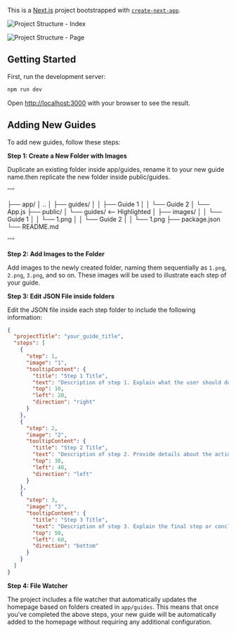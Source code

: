 This is a [Next.js](https://nextjs.org/) project bootstrapped with [`create-next-app`](https://github.com/vercel/next.js/tree/canary/packages/create-next-app).





![Project Structure - Index](index.png)


![Project Structure - Page](page.png)




## Getting Started

First, run the development server:

```bash
npm run dev
```

Open [http://localhost:3000](http://localhost:3000) with your browser to see the result.



## Adding New Guides

To add new guides, follow these steps:

**Step 1: Create a New Folder with Images**

Duplicate an existing folder inside app/guides, rename it to your new guide name.then replicate the new folder inside public/guides.

''''

├── app/
│   ..
│   ├── guides/ 
│   │   ├── Guide 1
│   │   └── Guide 2
│   └── App.js
├── public/
│   └── guides/  <-- Highlighted
│       ├── images/
│       │   └── Guide 1
│       │       └── 1.png
│       │   └── Guide 2
│       │       └── 1.png
├── package.json
└── README.md

''''

**Step 2: Add Images to the Folder**

Add images to the newly created folder, naming them sequentially as `1.png`, `2.png`, `3.png`, and so on. These images will be used to illustrate each step of your guide.

**Step 3: Edit JSON File inside folders**

Edit the JSON file inside each step folder to include the following information:

```json
{
  "projectTitle": "your_guide_title",
  "steps": [
    {
      "step": 1,
      "image": "1",
      "tooltipContent": {
        "title": "Step 1 Title",
        "text": "Description of step 1. Explain what the user should do or observe in this step.",
        "top": 10,
        "left": 20,
        "direction": "right"
      }
    },
    {
      "step": 2,
      "image": "2",
      "tooltipContent": {
        "title": "Step 2 Title",
        "text": "Description of step 2. Provide details about the action or information relevant to this step.",
        "top": 30,
        "left": 40,
        "direction": "left"
      }
    },
    {
      "step": 3,
      "image": "3",
      "tooltipContent": {
        "title": "Step 3 Title",
        "text": "Description of step 3. Explain the final step or conclusion of your guide.",
        "top": 50,
        "left": 60,
        "direction": "bottom"
      }
    }
  ]
}
```

**Step 4: File Watcher**

The project includes a file watcher that automatically updates the homepage based on folders created in `app/guides`. This means that once you've completed the above steps, your new guide will be automatically added to the homepage without requiring any additional configuration.
